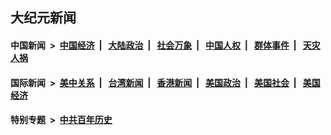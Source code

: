 ## 大纪元新闻

#### 中国新闻 &nbsp;>&nbsp; [中国经济](indexes/ncid283/README.md?08011645) &nbsp;| &nbsp; [大陆政治](indexes/ncid277/README.md?08011645) &nbsp;| &nbsp; [社会万象](indexes/ncid282/README.md?08011645) &nbsp;| &nbsp; [中国人权](indexes/ncid278/README.md?08011645) &nbsp;| &nbsp; [群体事件](indexes/ncid279/README.md?08011645) &nbsp;| &nbsp; [天灾人祸](indexes/ncid280/README.md?08011645)

#### 国际新闻 &nbsp;>&nbsp; [美中关系](indexes/nf1412576/README.md?08011645) &nbsp;| &nbsp; [台湾新闻](indexes/ncid1349361/README.md?08011645) &nbsp;| &nbsp; [香港新闻](indexes/ncid1349362/README.md?08011645) &nbsp;| &nbsp; [美国政治](indexes/ncid1078159/README.md?08011645) &nbsp;| &nbsp; [美国社会](indexes/ncid1078160/README.md?08011645) &nbsp;| &nbsp; [美国经济](indexes/ncid1078158/README.md?08011645)

#### 特别专题 &nbsp;>&nbsp; [中共百年历史](https://github.com/easy2view/epoch-special/blob/master/README.md?08011645)  
